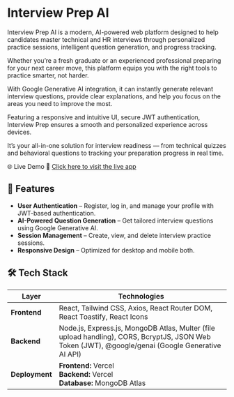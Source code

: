 # **Interview Prep AI**

Interview Prep AI is a modern, AI-powered web platform designed to help candidates master technical and HR interviews through personalized practice sessions, intelligent question generation, and progress tracking.

Whether you’re a fresh graduate or an experienced professional preparing for your next career move, this platform equips you with the right tools to practice smarter, not harder.

With Google Generative AI integration, it can instantly generate relevant interview questions, provide clear explanations, and help you focus on the areas you need to improve the most.

Featuring a responsive and intuitive UI, secure JWT authentication, Interview Prep ensures a smooth and personalized experience across devices.

It’s your all-in-one solution for interview readiness — from technical quizzes and behavioral questions to tracking your preparation progress in real time.

🌐 Live Demo
🔗 [Click here to visit the live app](https://prep-pilot-sssb.vercel.app/)


## 🚀 **Features**

* **User Authentication** – Register, log in, and manage your profile with JWT-based authentication.
* **AI-Powered Question Generation** – Get tailored interview questions using Google Generative AI.
* **Session Management** – Create, view, and delete interview practice sessions.
* **Responsive Design** – Optimized for desktop and mobile both.


## 🛠 **Tech Stack**

| **Layer**      | **Technologies**                                                                                                                                  |
| -------------- | ------------------------------------------------------------------------------------------------------------------------------------------------- |
| **Frontend**   | React, Tailwind CSS, Axios, React Router DOM, React Toastify, React Icons                                                                         |
| **Backend**    | Node.js, Express.js, MongoDB Atlas, Multer (file upload handling), CORS, BcryptJS, JSON Web Token (JWT), @google/genai (Google Generative AI API) |
| **Deployment** | **Frontend:** Vercel <br> **Backend:** Vercel <br> **Database:** MongoDB Atlas                                                                    |

